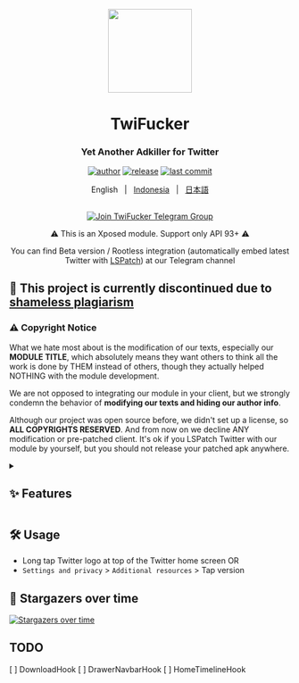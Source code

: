 <p align="center">
    <img src="./app/src/main/res/mipmap-xxxhdpi/ic_launcher.png" width="150">
</p>

<h1 align="center">TwiFucker</h1>

<div align="center">

### Yet Another Adkiller for Twitter
    
[![author][author-image]][author-url]
[![release][release-image]][release-url]
[![last commit][last-commit-image]][last-commit-url]    
    
English &nbsp;&nbsp;|&nbsp;&nbsp; [Indonesia](README_IN.md) &nbsp;&nbsp;|&nbsp;&nbsp; [日本語](README_JA.md)
    
##

<a href="https://t.me/TwiFucker"><img src="https://img.shields.io/badge/Telegram-2CA5E0?style=for-the-badge&logo=telegram&logoColor=white" alt="Join TwiFucker Telegram Group"></a>

⚠️ This is an Xposed module. Support only API 93+ ⚠️ 

You can find Beta version / Rootless integration (automatically embed latest Twitter with [LSPatch](https://github.com/LSPosed/LSPatch)) at our Telegram channel
    
[author-image]: https://img.shields.io/badge/author-Nullptr-blue.svg
[author-url]: https://github.com/Dr-TSNG

[release-image]: https://img.shields.io/github/v/release/Dr-TSNG/TwiFucker?color=blue
[release-url]: https://github.com/Dr-TSNG/TwiFucker/releases/latest
   
[last-commit-image]: https://img.shields.io/github/last-commit/Dr-TSNG/TwiFucker?label=last%20commit
[last-commit-url]: https://github.com/Dr-TSNG/TwiFucker/commits

</div>

##

## 🚫 This project is currently discontinued due to [shameless plagiarism](https://t.me/TwiFucker/475)

### ⚠️ Copyright Notice

What we hate most about is the modification of our texts, especially our **MODULE TITLE**, which absolutely means they want others to think all the work is done by THEM instead of others, though they actually helped NOTHING with the module development.

We are not opposed to integrating our module in your client, but we strongly condemn the behavior of **modifying our texts and hiding our author info**.

Although our project was open source before, we didn't set up a license, so **ALL COPYRIGHTS RESERVED**. And from now on we decline ANY modification or pre-patched client. It's ok if you LSPatch Twitter with our module by yourself, but you should not release your patched apk anywhere.

<details>
   <summary><h2>✨ Features</h2></summary>

<div align="center">
    
## Remove promoted content
<img alt="promoted tweet" src="./images/promoted_tweet.webp" width="256" />

## Remove promoted users
<img alt="who to follow" src="./images/who_to_follow.webp" width="256" /> <img alt="who to follow in explore" src="./images/who_to_follow_explore.webp" width="256" />

## Remove promoted trends
<img alt="promoted trends" src="./images/promoted_trends.webp" width="256" />

## Remove sensitive media warning
<img alt="sensitive media warning" src="./images/sensitive_media_warning.webp" width="256" />

## Disable recommended users
<img alt="recommended users" src="./images/recommended_users.webp" width="256" />

## Copyable alt text
<img alt="copyable alt text" src="./images/copyable_alt_text.webp" width="256" />

## Download media menu
<img alt="download menu share" src="./images/download_menu_share.webp" width="256" /> <img alt="download menu" src="./images/download_menu.webp" width="256" />

## Hide drawer items
<img alt="hide drawer items" src="./images/hide_drawer_items.webp" width="256" />

Slightly broken due to Twitter new drawer layout.

## Hide navigation bar items
<img alt="hide navigation bar items" src="./images/hide_navigation_bar_items.webp" width="256" />

## Disable url redirect
Prevent Twitter redirect from `t.co` to target link when clicking on a link in Twitter.

## Disable Threads (live content)
<img alt="disable threads" src="./images/disable_threads.webp" width="256" />

## Disable Tweet Detail Related Tweets
<img alt="disable tweet detail related tweets" src="./images/disable_tweet_detail_related_tweets.webp" width="256" />

## Remove video carousel
<img alt="remove video carousel" src="./images/video_carousel.webp" width="256" />

## Feature switch
Force enable/disable Twitter experimental feature.

## Disable banner view
<img alt="disable banner view" src="./images/disable_banner_view.webp" width="256" />
    
</details>

## 🛠️ Usage

- Long tap Twitter logo at top of the Twitter home screen OR
- `Settings and privacy` > `Additional resources` > Tap version

## 🚀 Stargazers over time

[![Stargazers over time](https://starchart.cc/Dr-TSNG/TwiFucker.svg)](https://starchart.cc/Dr-TSNG/TwiFucker)

## TODO
[ ] DownloadHook
[ ] DrawerNavbarHook
[ ] HomeTimelineHook